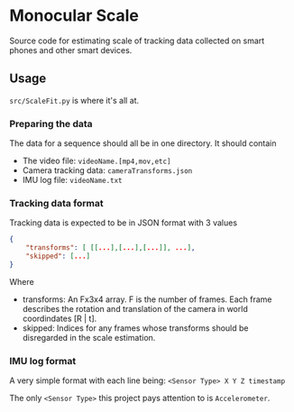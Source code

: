 # Monocular Scale
Source code for estimating scale of tracking data collected on smart phones and other smart devices.


## Usage
`src/ScaleFit.py` is where it's all at.


### Preparing the data
The data for a sequence should all be in one directory. It should contain
 - The video file: `videoName.[mp4,mov,etc]`
 - Camera tracking data: `cameraTransforms.json`
 - IMU log file: `videoName.txt`


### Tracking data format
Tracking data is expected to be in JSON format with 3 values
```json
{
    "transforms": [ [[...],[...],[...]], ...],
    "skipped": [...]
}
```
Where
 - transforms: An Fx3x4 array. F is the number of frames. Each frame describes the rotation and translation of the camera in world coordindates [R | t].
 - skipped: Indices for any frames whose transforms should be disregarded in the scale estimation.


### IMU log format
A very simple format with each line being:
`<Sensor Type> X Y Z timestamp`

The only `<Sensor Type>` this project pays attention to is `Accelerometer`.


